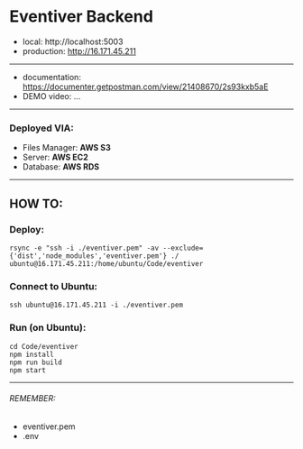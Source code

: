 # Eventiver Backend

- local: http://localhost:5003
- production: http://16.171.45.211

---

- documentation: https://documenter.getpostman.com/view/21408670/2s93kxb5aE
- DEMO video: ...

---

### Deployed VIA:

- Files Manager: **AWS S3**
- Server: **AWS EC2**
- Database: **AWS RDS**

---

## HOW TO:

### Deploy:
```
rsync -e "ssh -i ./eventiver.pem" -av --exclude={'dist','node_modules','eventiver.pem'} ./ ubuntu@16.171.45.211:/home/ubuntu/Code/eventiver
```

### Connect to Ubuntu:
```
ssh ubuntu@16.171.45.211 -i ./eventiver.pem
```

### Run (on Ubuntu):
```
cd Code/eventiver
npm install
npm run build
npm start
```

---

###### REMEMBER:
- eventiver.pem
- .env